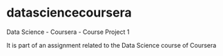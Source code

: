 # datasciencecoursera
Data Science - Coursera - Course Project 1

It is part of an assignment related to the Data Science course of Coursera
